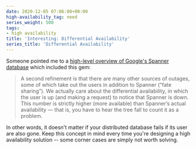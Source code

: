 ```yaml
---
date: 2020-12-05 07:06:00+00:00
high-availability_tag: need
series_weight: 500
tags:
- high availability
title: 'Interesting: Differential Availability'
series_title: 'Differential Availability'
---
```

Someone pointed me to a [high-level overview of Google's Spanner database](https://storage.googleapis.com/pub-tools-public-publication-data/pdf/45855.pdf) which included this gem:

> A second refinement is that there are many other sources of outages, some of which take out the users in addition to Spanner (“fate sharing”). We actually care about the differential availability, in which the user is up (and making a request) to notice that Spanner is down. This number is strictly higher (more available) than Spanner’s actual availability — that is, you have to hear the tree fall to count it as a problem.

In other words, it doesn't matter if your distributed database fails if its user are also gone. Keep this concept in mind every time you're designing a high availability solution -- some corner cases are simply not worth solving.